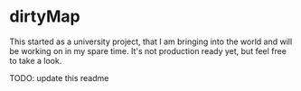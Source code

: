 # dirtyMap

This started as a university project, that I am bringing
into the world and will be working on in my spare time.
It's not production ready yet, but feel free to take a look.

TODO: update this readme